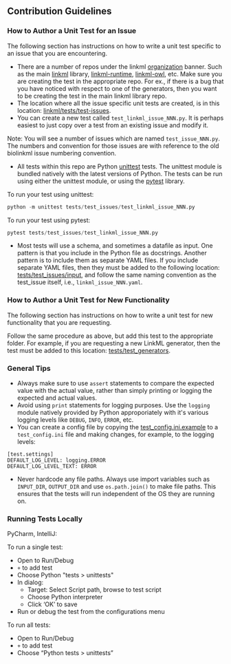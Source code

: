 ## Contribution Guidelines

### How to Author a Unit Test for an Issue

The following section has instructions on how to write a unit test specific to an issue that you are encountering.

* There are a number of repos under the linkml [organization](https://github.com/linkml) banner. Such as the main [linkml](https://github.com/linkml/linkml) library, [linkml-runtime](https://github.com/linkml/linkml-runtime), [linkml-owl](https://github.com/linkml/linkml-owl), etc. Make sure you are creating the test in the appropriate repo. For ex., if there is a bug that you have noticed with respect to one of the generators, then you want to be creating the test in the main linkml library repo.
* The location where all the issue specific unit tests are created, is in this location: [linkml/tests/test-issues](https://github.com/linkml/linkml/tree/main/tests/test_issues).
* You can create a new test called `test_linkml_issue_NNN.py`. It is perhaps easiest to just copy over a test from an existing issue and modify it.

Note: You will see a number of issues which are named `test_issue_NNN.py`. The numbers and convention for those issues are with reference to the old biolinkml issue numbering convention.

* All tests within this repo are Python [unittest](https://docs.python.org/3/library/unittest.html) tests. The unittest module is bundled natively with the latest versions of Python. The tests can be run using either the unittest module, or using the [pytest](https://docs.pytest.org/en/6.2.x/) library.

To run your test using unittest:

```python
python -m unittest tests/test_issues/test_linkml_issue_NNN.py
```

To run your test using pytest:

```python
pytest tests/test_issues/test_linkml_issue_NNN.py
```

* Most tests will use a schema, and sometimes a datafile as input. One pattern is that you include in the Python file as docstrings. Another pattern is to include them as separate YAML files. If you include separate YAML files, then they must be added to the following location: [tests/test_issues/input](https://github.com/linkml/linkml/tree/main/tests/test_issues/input), and follow the same naming convention as the test_issue itself, i.e., `linkml_issue_NNN.yaml`.

### How to Author a Unit Test for New Functionality

The following section has instructions on how to write a unit test for new functionality that you are requesting.

Follow the same procedure as above, but add this test to the appropriate folder. For example, if you are requesting a new LinkML generator, then the test must be added to this location: [tests/test_generators](https://github.com/linkml/linkml/tree/main/tests/test_generators).

### General Tips

* Always make sure to use `assert` statements to compare the expected value with the actual value, rather than simply printing or logging the expected and actual values.
* Avoid using `print` statements for logging purposes. Use the `logging` module natively provided by Python approporiately with it's various logging levels like `DEBUG`, `INFO`, `ERROR`, etc.
* You can create a config file by copying the [test_config.ini.example](https://github.com/linkml/linkml/blob/main/tests/test_config.ini.example) to a `test_config.ini` file and making changes, for example, to the logging levels:

```
[test.settings]
DEFAULT_LOG_LEVEL: logging.ERROR
DEFAULT_LOG_LEVEL_TEXT: ERROR
```

* Never hardcode any file paths. Always use import variables such as `INPUT_DIR`, `OUTPUT_DIR` and use `os.path.join()` to make file paths. This ensures that the tests will run independent of the OS they are running on.

### Running Tests Locally

PyCharm, IntelliJ:

To run a single test:
* Open to Run/Debug
* `+` to add test
* Choose Python "tests > unittests"
* In dialog:
  * Target: Select Script path, browse to test script
  * Choose Python interpreter
  * Click ‘OK’ to save
* Run or debug the test from the configurations menu

To run all tests:
* Open to Run/Debug
* `+` to add test
* Choose “Python tests > unittests”
